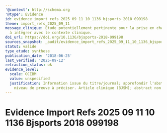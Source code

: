 ```yaml
---
'@context': http://schema.org
'@type': Evidence
id: evidence_import_refs_2025_09_11_10_1136_bjsports_2018_099198
theme: import_refs_2025_09_11
message_clinique: Étude potentiellement pertinente pour la prise en charge musculosquelettique;
  à intégrer avec le contexte clinique.
doi_url: https://doi.org/10.1136/bjsports-2018-099198
sources_snapshot: _audit/evidence_import_refs_2025_09_11_10_1136_bjsports_2018_099198.json
statut: valide
type_etude: synthese
publication_date: '2018-06-25'
last_verified: '2025-09-12'
retraction_status: ok
evidence_level:
  scale: OCEBM
  value: unspecified
  justification: Information issue du titre/journal; approfondir l'abstract pour précision;
    niveau de preuve à préciser. Article clinique (BJSM); abstract non trouvé (audit).
---
```

# Evidence Import Refs 2025 09 11 10 1136 Bjsports 2018 099198

